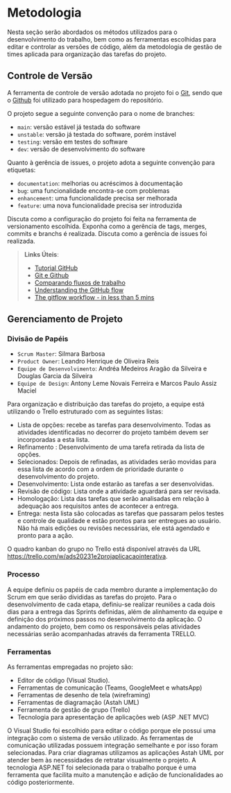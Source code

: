 
# Metodologia

Nesta seção serão abordados os métodos utilizados para o desenvolvimento do trabalho, bem como as ferramentas escolhidas para editar e controlar as versões de código, além da metodologia de gestão de times aplicada para organização das tarefas do projeto.

## Controle de Versão

A ferramenta de controle de versão adotada no projeto foi o
[Git](https://git-scm.com/), sendo que o [Github](https://github.com)
foi utilizado para hospedagem do repositório.

O projeto segue a seguinte convenção para o nome de branches:

- `main`: versão estável já testada do software
- `unstable`: versão já testada do software, porém instável
- `testing`: versão em testes do software
- `dev`: versão de desenvolvimento do software

Quanto à gerência de issues, o projeto adota a seguinte convenção para
etiquetas:

- `documentation`: melhorias ou acréscimos à documentação
- `bug`: uma funcionalidade encontra-se com problemas
- `enhancement`: uma funcionalidade precisa ser melhorada
- `feature`: uma nova funcionalidade precisa ser introduzida

Discuta como a configuração do projeto foi feita na ferramenta de versionamento escolhida. Exponha como a gerência de tags, merges, commits e branchs é realizada. Discuta como a gerência de issues foi realizada.

> **Links Úteis**:
> - [Tutorial GitHub](https://guides.github.com/activities/hello-world/)
> - [Git e Github](https://www.youtube.com/playlist?list=PLHz_AreHm4dm7ZULPAmadvNhH6vk9oNZA)
>  - [Comparando fluxos de trabalho](https://www.atlassian.com/br/git/tutorials/comparing-workflows)
> - [Understanding the GitHub flow](https://guides.github.com/introduction/flow/)
> - [The gitflow workflow - in less than 5 mins](https://www.youtube.com/watch?v=1SXpE08hvGs)

## Gerenciamento de Projeto

### Divisão de Papéis

- `Scrum Master`: Silmara Barbosa
- `Product Owner`: Leandro Henrique de Oliveira Reis
- `Equipe de Desenvolvimento`: Andréa Medeiros Aragão da Silveira e Douglas Garcia da Silveira
- `Equipe de Design`: Antony Leme Novais Ferreira e Marcos Paulo Assiz Maciel

Para organização e distribuição das tarefas do projeto, a equipe está utilizando o Trello estruturado com as seguintes listas:

- Lista de opções: recebe as tarefas para desenvolvimento. Todas as atividades identificadas no decorrer do projeto também devem ser incorporadas a esta lista.	
- Refinamento : Desenvolvimento de uma tarefa retirada da lista de opções. 
- Selecionados: Depois de refinadas, as atividades serão movidas para essa lista de acordo com a ordem de prioridade durante o desenvolvimento do projeto.
- Desenvolvimento: Lista onde estarão as tarefas a ser desenvolvidas.
- Revisão de código: Lista onde a atividade aguardará para ser revisada.
- Homologação: Lista das tarefas que serão analisadas em relação à adequação aos requisitos antes de acontecer a entrega.
- Entrega: nesta lista são colocadas as tarefas que passaram pelos testes e controle de qualidade e estão prontos para ser entregues ao usuário. Não há mais edições ou revisões necessárias, ele está agendado e pronto para a ação.


O quadro kanban do grupo no Trello está disponível através da URL https://trello.com/w/ads20231e2projaplicacaointerativa.

### Processo

A equipe definiu os papéis de cada membro durante a implementação do Scrum em que serão divididas as tarefas do projeto. Para o desenvolvimento de cada etapa, definiu-se realizar reuniões a cada dois dias para a entrega das Sprints definidas, além de alinhamento da equipe e definição dos próximos passos no desenvolvimento da aplicação. O andamento do projeto, bem como os responsáveis pelas atividades necessárias serão acompanhadas através da ferramenta TRELLO.

### Ferramentas

As ferramentas empregadas no projeto são:
-	Editor de código (Visual Studio).
-	Ferramentas de comunicação (Teams, GoogleMeet e whatsApp)
-	Ferramentas de desenho de tela (wireframing)
-	Ferramentas de diagramação (Astah UML)
-	Ferramenta de gestão de grupo (Trello)
-	Tecnologia para apresentação de aplicações web (ASP .NET MVC)

O Visual Studio foi escolhido para editar o código porque ele possui uma integração com o sistema de versão utilizado. As ferramentas de comunicação utilizadas possuem integração semelhante e por isso foram selecionadas. Para criar diagramas utilizamos as aplicações Astah UML por atender bem às necessidades de retratar visualmente o projeto. A tecnologia ASP.NET foi selecionada para o trabalho porque é uma ferramenta que facilita muito a manutenção e adição de funcionalidades ao código posteriormente. 

